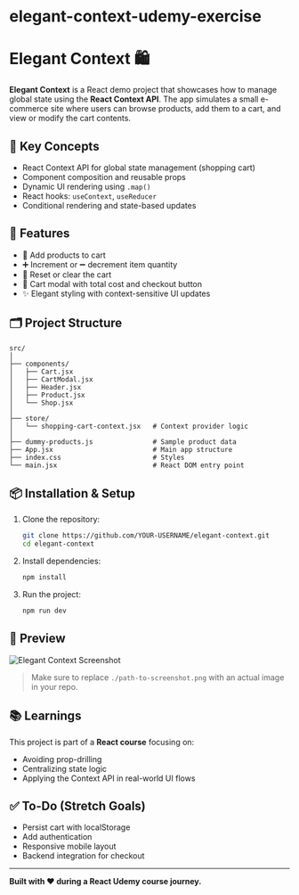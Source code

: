 # elegant-context-udemy-exercise

# Elegant Context 🛍️

**Elegant Context** is a React demo project that showcases how to manage global state using the **React Context API**. The app simulates a small e-commerce site where users can browse products, add them to a cart, and view or modify the cart contents.

## 🧠 Key Concepts

- React Context API for global state management (shopping cart)
- Component composition and reusable props
- Dynamic UI rendering using `.map()`
- React hooks: `useContext`, `useReducer`
- Conditional rendering and state-based updates

## 🚀 Features

- 🛒 Add products to cart
- ➕ Increment or ➖ decrement item quantity
- 🧹 Reset or clear the cart
- 🧾 Cart modal with total cost and checkout button
- ✨ Elegant styling with context-sensitive UI updates

## 🗂️ Project Structure

```
src/
│
├── components/
│   ├── Cart.jsx
│   ├── CartModal.jsx
│   ├── Header.jsx
│   ├── Product.jsx
│   └── Shop.jsx
│
├── store/
│   └── shopping-cart-context.jsx   # Context provider logic
│
├── dummy-products.js               # Sample product data
├── App.jsx                         # Main app structure
├── index.css                       # Styles
└── main.jsx                        # React DOM entry point
```

## 📦 Installation & Setup

1. Clone the repository:
   ```bash
   git clone https://github.com/YOUR-USERNAME/elegant-context.git
   cd elegant-context
   ```

2. Install dependencies:
   ```bash
   npm install
   ```

3. Run the project:
   ```bash
   npm run dev
   ```

## 📸 Preview

![Elegant Context Screenshot](./path-to-screenshot.png)

> Make sure to replace `./path-to-screenshot.png` with an actual image in your repo.

## 📚 Learnings

This project is part of a **React course** focusing on:
- Avoiding prop-drilling
- Centralizing state logic
- Applying the Context API in real-world UI flows

## ✅ To-Do (Stretch Goals)

- Persist cart with localStorage
- Add authentication
- Responsive mobile layout
- Backend integration for checkout

---

**Built with ❤️ during a React Udemy course journey.**
